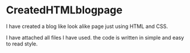 # CreatedHTMLblogpage

I have created a blog like look alike page just using HTML and CSS.

I have attached all files I have used. the code is written in simple and easy to read style.






